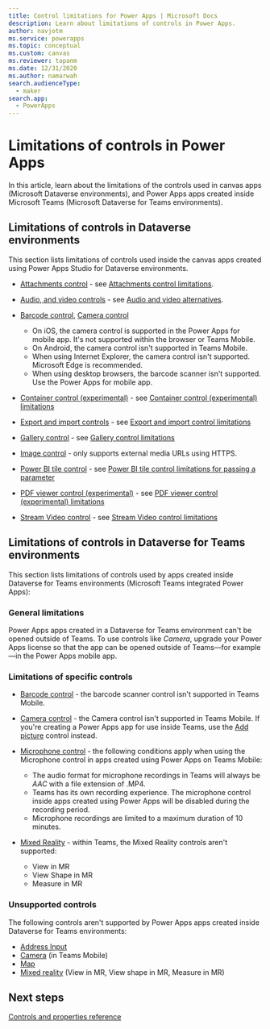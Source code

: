 ```yaml
---
title: Control limitations for Power Apps | Microsoft Docs
description: Learn about limitations of controls in Power Apps.
author: navjotm
ms.service: powerapps
ms.topic: conceptual
ms.custom: canvas
ms.reviewer: tapanm
ms.date: 12/31/2020
ms.author: namarwah
search.audienceType: 
  - maker
search.app: 
  - PowerApps
---
```


# Limitations of controls in Power Apps

In this article, learn about the limitations of the controls used in canvas apps (Microsoft Dataverse environments), and Power Apps apps created inside Microsoft Teams (Microsoft Dataverse for Teams environments).

## Limitations of controls in Dataverse environments

This section lists limitations of controls used inside the canvas apps created using Power Apps Studio for Dataverse environments.

- [Attachments control](controls//control-attachments.md) - see [Attachments control limitations](controls//control-attachments.md#limitations).

- [Audio, and video controls](controls/control-audio-video.md) - see [Audio and video alternatives](controls/control-audio-video.md#audio-and-video-alternatives).

- [Barcode control](controls/control-new-barcode-scanner.md), [Camera control](controls/control-camera.md)
    - On iOS, the camera control is supported in the Power Apps for mobile app. It's not supported within the browser or Teams Mobile.
   - On Android, the camera control isn't supported in Teams Mobile.
   - When using Internet Explorer, the camera control isn't supported. Microsoft Edge is recommended.
   - When using desktop browsers, the barcode scanner isn't supported. Use the Power Apps for mobile app.

- [Container control (experimental)](controls/control-container.md) - see [Container control (experimental) limitations](controls/control-container.md#known-limitations)

- [Export and import controls](controls/control-export-import.md) - see [Export and import control limitations](controls/control-export-import.md#limitations)

- [Gallery control](controls/control-gallery.md) - see [Gallery control limitations](controls/control-gallery.md#limitations)

- [Image control](controls/control-image.md) - only supports external media URLs using HTTPS.

- [Power BI tile control](controls/control-power-bi-tile.md) - see [Power BI tile control limitations for passing a parameter](controls/control-power-bi-tile.md#pass-a-parameter)

- [PDF viewer control (experimental)](controls/control-pdf-viewer.md) - see [PDF viewer control (experimental) limitations](controls/control-pdf-viewer.md#limitations)

- [Stream Video control](controls/control-stream-video.md) - see [Stream Video control limitations](controls/control-stream-video.md#limitations)

## Limitations of controls in Dataverse for Teams environments

This section lists limitations of controls used by apps created inside Dataverse for Teams environments (Microsoft Teams integrated Power Apps):

### General limitations

Power Apps apps created in a Dataverse for Teams environment can't be opened outside of Teams. To use controls like *Camera*, upgrade your Power Apps license so that the app can be opened outside of Teams&mdash;for example&mdash;in the Power Apps mobile app.

### Limitations of specific controls

- [Barcode control](controls/control-new-barcode-scanner.md) - the barcode scanner control isn't supported in Teams Mobile.

- [Camera control](controls/control-camera.md) - the Camera control isn't supported in Teams Mobile. If you're creating a Power Apps app for use inside Teams, use the [Add picture](controls/control-add-picture.md) control instead.

- [Microphone control](controls/control-microphone.md) - the following conditions apply when using the Microphone control in apps created using Power Apps on Teams Mobile:

    - The audio format for microphone recordings in Teams will always be *AAC* with a file extension of .MP4.
    - Teams has its own recording experience. The microphone control inside apps created using Power Apps will be disabled during the recording period.
    - Microphone recordings are limited to a maximum duration of 10 minutes.

- [Mixed Reality](mixed-reality-overview.md) - within Teams, the Mixed Reality controls aren't supported:
    - View in MR
    - View Shape in MR
    - Measure in MR

### Unsupported controls

The following controls aren't supported by Power Apps apps created inside Dataverse for Teams environments:

- [Address Input](geospatial-component-input-address.md)
- [Camera](controls/control-camera.md) (in Teams Mobile)
- [Map](geospatial-component-map.md)
- [Mixed reality](mixed-reality-overview.md) (View in MR, View shape in MR, Measure in MR)

## Next steps

[Controls and properties reference](reference-properties.md)
